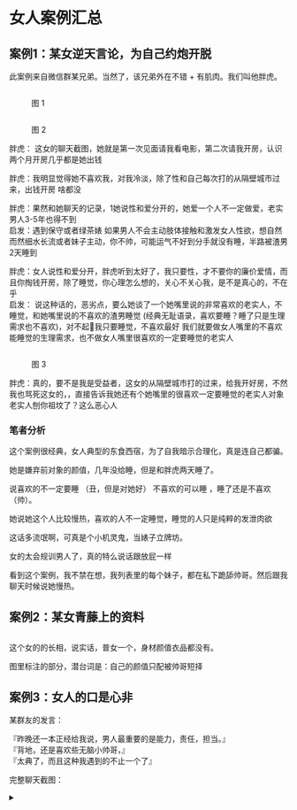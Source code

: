# 女人案例汇总

## 案例1：某女逆天言论，为自己约炮开脱

此案例来自微信群某兄弟。当然了，该兄弟外在不错 + 有肌肉。我们叫他胖虎。

<figure><img src="../.gitbook/assets/微信图片_20240103133724.jpg" alt=""><figcaption><p>图 1</p></figcaption></figure>

<figure><img src="../.gitbook/assets/微信图片_20240103133827.jpg" alt=""><figcaption><p>图 2</p></figcaption></figure>

胖虎： 这女的聊天截图，她就是第一次见面请我看电影，第二次请我开房，认识两个月开房几乎都是她出钱

胖虎：我明显觉得她不喜欢我，对我冷淡，除了性和自己每次打的从隔壁城市过来，出钱开房 啥都没

胖虎：果然和她聊天的记录，1她说性和爱分开的，她爱一个人不一定做爱，老实男人3-5年也得不到\
启发：遇到保守或者绿茶婊 如果男人不会主动肢体接触和激发女人性欲，想自然而然细水长流或者妹子主动，你不帅，可能运气不好到分手就没有睡，半路被渣男2天睡到

胖虎：女人说性和爱分开，胖虎听到太好了，我只要性，才不要你的廉价爱情，而且你掏钱开房，除了睡觉，你心理怎么想的，关心不关心我，是不是真心的，不在乎\
启发： 说这种话的，恶劣点，要么她谈了一个她嘴里说的非常喜欢的老实人，不睡觉，和她嘴里说的不喜欢的渣男睡觉 (经典无耻语录，喜欢要睡？睡了只是生理需求也不喜欢)，对不起🙏我只要睡觉，不喜欢最好 我们就要做女人嘴里的不喜欢能睡觉的生理需求，也不做女人嘴里很喜欢的一定要睡觉的老实人

<figure><img src="../.gitbook/assets/微信图片_20240103134114.jpg" alt=""><figcaption><p>图 3</p></figcaption></figure>

胖虎：真的，要不是我是受益者，这女的从隔壁城市打的过来，给我开好房，不然我也骂死这女的，，直接告诉我她还有个她嘴里的很喜欢一定要睡觉的老实人对象 老实人刨你祖坟了？这么恶心人

### 笔者分析

这个案例很经典，女人典型的东食西宿，为了自我暗示合理化，真是连自己都骗。

她是嫌弃前对象的颜值，几年没给睡，但是和胖虎两天睡了。

说喜欢的不一定要睡 （丑，但是对她好） 不喜欢的可以睡 ，睡了还是不喜欢（帅）。

她说她这个人比较慢热，喜欢的人不一定睡觉，睡觉的人只是纯粹的发泄肉欲

这话多流氓啊，可真是个小机灵鬼，当婊子立牌坊。

女的太会规训男人了，真的特么说话跟放屁一样

看到这个案例，我不禁在想，我列表里的每个妹子，都在私下跪舔帅哥。然后跟我聊天时候说她慢热。

## 案例2：某女青藤上的资料

<figure><img src="../.gitbook/assets/641dfa9940eca50bbbb121dabbd8895.jpg" alt=""><figcaption></figcaption></figure>

这个女的的长相，说实话，普女一个，身材颜值衣品都没有。

图里标注的部分，潜台词是：自己的颜值只配被帅哥短择

## 案例3：女人的口是心非

某群友的发言：

『昨晚还一本正经给我说，男人最重要的是能力，责任，担当。』\
『背地，还是喜欢些无脑小帅哥，』\
『太典了，而且这种我遇到的不止一个了』

完整聊天截图：

<details>

<summary><img src="../.gitbook/assets/image (2) (1) (1) (1).png" alt="" data-size="original"><img src="../.gitbook/assets/7faa2924825ec4c2d1d8e0c85f95549.jpg" alt=""></summary>

![](<../.gitbook/assets/image (1) (1) (1) (1) (1).png>)

![](<../.gitbook/assets/image (2) (1) (1) (1) (1).png>)

</details>

